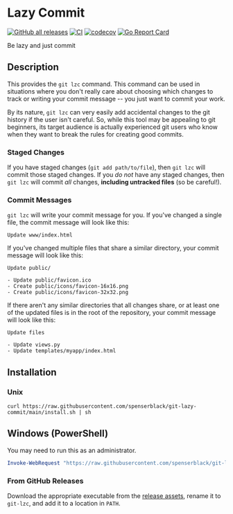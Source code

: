 # Lazy Commit

[![GitHub all releases](https://img.shields.io/github/downloads/spenserblack/git-lazy-commit/total?logo=github)](https://github.com/spenserblack/git-lazy-commit/releases)
[![CI](https://github.com/spenserblack/git-lazy-commit/actions/workflows/ci.yml/badge.svg)](https://github.com/spenserblack/git-lazy-commit/actions/workflows/ci.yml)
[![codecov](https://codecov.io/gh/spenserblack/git-lazy-commit/branch/main/graph/badge.svg?token=nFiCRNnexU)](https://codecov.io/gh/spenserblack/git-lazy-commit)
[![Go Report Card](https://goreportcard.com/badge/github.com/spenserblack/git-lazy-commit)](https://goreportcard.com/report/github.com/spenserblack/git-lazy-commit)

Be lazy and just commit

## Description

This provides the `git lzc` command. This command can be used
in situations where you don't really care about choosing which
changes to track or writing your commit message -- you just want to
commit your work.

By its nature, `git lzc` can very easily add accidental changes
to the git history if the user isn't careful. So, while this
tool may be appealing to git beginners, its target audience is
actually experienced git users who know when they want to break
the rules for creating good commits.

### Staged Changes

If you have staged changes (`git add path/to/file`), then
`git lzc` will commit those staged changes. If you *do not*
have any staged changes, then `git lzc` will commit *all* changes,
**including untracked files** (so be careful!).

### Commit Messages

`git lzc` will write your commit message for you. If you've changed
a single file, the commit message will look like this:

```
Update www/index.html
```

If you've changed multiple files that share a similar directory, your
commit message will look like this:

```
Update public/

- Update public/favicon.ico
- Create public/icons/favicon-16x16.png
- Create public/icons/favicon-32x32.png
```

If there aren't any similar directories that all changes share, or at least one
of the updated files is in the root of the repository, your commit message
will look like this:

```
Update files

- Update views.py
- Update templates/myapp/index.html
```

## Installation

### Unix

```shell
curl https://raw.githubusercontent.com/spenserblack/git-lazy-commit/main/install.sh | sh
```

## Windows (PowerShell)

You may need to run this as an administrator.

```powershell
Invoke-WebRequest "https://raw.githubusercontent.com/spenserblack/git-lazy-commit/main/install.ps1" | Invoke-Expression
```

### From GitHub Releases

Download the appropriate executable from the [release assets][latest-release],
rename it to `git-lzc`, and add it to a location in `PATH`.

[latest-release]: https://github.com/spenserblack/git-lazy-commit/releases/latest
